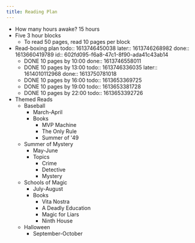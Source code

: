 ```yaml
---
title: Reading Plan
---
```


- How many hours awake?
  15 hours
- Five 3 hour blocks
	- To read 50 pages, read 10 pages per block
- Read-boxing plan
  todo:: 1613746450038
  later:: 1613746268982
  done:: 1613660419789
  id:: 602fd095-f6a8-47c1-8f90-ada41c43ab14
	- DONE 10 pages by 10:00
	  done:: 1613746558011
	- DONE 10 pages by 13:00
	  todo:: 1613746336035
	  later:: 1614010112968
	  done:: 1613750781018
	- DONE 10 pages by 16:00
	  todo:: 1613653369725
	- DONE 10 pages by 19:00
	  todo:: 1613653381728
	- DONE 10 pages by 22:00
	  todo:: 1613653392726
- Themed Reads
	- Baseball
		- March-April
		- Books
			- MVP Machine
			- The Only Rule
			- Summer of '49
	- Summer of Mystery
		- May-June
		- Topics
			- Crime
			- Detective
			- Mystery
	- Schools of Magic
		- July-August
		- Books
			- Vita Nostra
			- A Deadly Education
			- Magic for Liars
			- Ninth House
	- Halloween
		- September-October